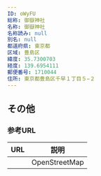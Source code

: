 ```yaml
---
ID: oWyFU
総称: 御嶽神社
名称: 御嶽神社
名称読み: null
別名: null
都道府県: 東京都
区域: 豊島区
緯度: 35.7300703
経度: 139.6954111
郵便番号: 1710044
住所: 東京都豊島区千早１丁目５−２
---
```


## その他

### 参考URL

| URL | 説明          |
| --- | ------------- |
|     | OpenStreetMap |
